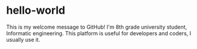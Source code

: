 # hello-world
This is my welcome message to GitHub! I'm 8th grade university student, Informatic engineering. This platform is useful for developers and coders, I usually use it.
